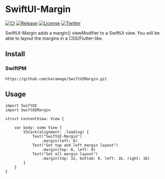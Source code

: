 # SwiftUI-Margin
[![CI](https://github.com/karamage/SwiftUIMargin/actions/workflows/main.yml/badge.svg?branch=main)](https://github.com/karamage/SwiftUIMargin/actions/workflows/main.yml)
[![Release](https://img.shields.io/github/v/release/karamage/SwiftUIMargin)](https://github.com/karamage/SwiftUIMargin/releases/latest)
[![License](https://img.shields.io/github/license/karamage/SwiftUIMargin)](https://github.com/karamage/SwiftUIMargin/blob/main/LICENSE)
[![Twitter](https://img.shields.io/twitter/follow/kara_mage?style=social)](https://twitter.com/kara_mage)

SwiftUI-Margin adds a margin() viewModifier to a SwiftUI view. 
You will be able to layout the margins in a CSS/Flutter-like.

## Install

### SwiftPM
```
https://github.com/karamage/SwiftUIMargin.git
```

## Usage
```
import SwiftUI
import SwiftUIMargin

struct ContentView: View {
    
    var body: some View {
        VStack(alignment: .leading) {
            Text("SwiftUI-Margin")
                .margin(left: 8)
            Text("Set top and left margin layout")
                .margin(top: 8, left: 8)
            Text("Set all margin layout")
                .margin(top: 32, bottom: 8, left: 16, right: 16)
        }
    }
}
```
